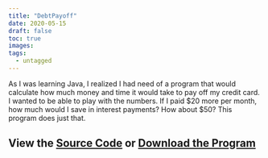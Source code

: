 ```yaml
---
title: "DebtPayoff"
date: 2020-05-15
draft: false
toc: true
images:
tags:
  - untagged
---
```


As I was learning Java, I realized I had need of a program that would calculate how much money and time it would take to pay off my credit card. I wanted to be able to play with the numbers. If I paid $20 more per month, how much would I save in interest payments? How about $50? This program does just that.

## View the [Source Code](https://github.com/aredshaw/DebtPayoff) or [Download the Program](https://sourceforge.net/projects/debtpayoff/files/DebtPayoff/DebtPayoff-1.31/DebtPayoff.jar/download)